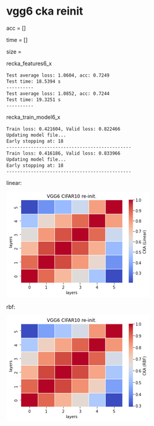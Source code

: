 # vgg6 cka reinit
acc = []

time = []

size = 

recka_features6_x
```
Test average loss: 1.0604, acc: 0.7249
Test time: 18.5394 s
----------
Test average loss: 1.0852, acc: 0.7244
Test time: 19.3251 s
----------

```

recka_train_model6_x
```
Train loss: 0.421604, Valid loss: 0.822466
Updating model file...
Early stopping at: 18
----------------------------------------------
Train loss: 0.416186, Valid loss: 0.833966
Updating model file...
Early stopping at: 18
----------------------------------------------

```

linear:

![recka6linear](recka6linear.png)

rbf:

![recka6rbf](recka6rbf.png)
